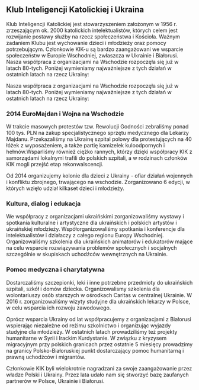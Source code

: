 ## Klub Inteligencji Katolickiej i Ukraina

Klub Inteligencji Katolickiej jest stowarzyszeniem założonym w 1956 r. zrzeszającym ok. 2000 katolickich intelektualistów, których celem jest rozwijanie postawy służby na rzecz społeczeństwa i Kościoła. Ważnym zadaniem Klubu jest wychowanie dzieci i młodzieży oraz pomocy potrzebującym. Członkowie KIK-u są bardzo zaangażowani we wsparcie społeczeństw w Europie Wschodniej, zwłaszcza w Ukrainie i Białorusi. Nasza współpraca z organizacjami na Wschodzie rozpoczęła się już w latach 80-tych. Poniżej wymieniamy najważniejsze z tych działań w ostatnich latach na rzecz Ukrainy:

Nasza współpraca z organizacjami na Wschodzie rozpoczęła się już w latach 80-tych. Poniżej wymieniamy najważniejsze z tych działań w ostatnich latach na rzecz Ukrainy:

### 2014 EuroMajdan i Wojna na Wschodzie

W trakcie masowych protestów tzw. Rewolucji Godności zebraliśmy ponad 100 tys. PLN na zakup specjalistycznego sprzętu medycznego dla Lekarzy Majdanu. Przekazaliśmy na Ukrainę szpital polowy dla protestujących na 40 łóżek z wyposażeniem, a także partię kamizelek kuloodpornych i hełmów.Wsparliśmy również ciężko rannych, którzy dzięki współpracy KIK z samorządami lokalnymi trafili do polskich szpitali, a w rodzinach członków KIK mogli przejść etap rekonwalscencji.

Od 2014 organizujemy kolonie dla dzieci z Ukrainy - ofiar działań wojennych i konfliktu zbrojnego, trwającego na wschodzie. Zorganizowano 6 edycji, w których wzięło udział kilkaset dzieci i młodzieży.

### Kultura, dialog i edukacja

We współpracy z organizacjami ukraińskimi zorganizowaliśmy wystawy i spotkania kulturalne i artystyczne dla ukraińskich i polskich artystów i ukraińskiej młodzieży. Współorganizowaliśmy spotkania i konferencje dla intelektualistów i działaczy z całego regionu Europy Wschodniej. Organizowaliśmy szkolenia dla ukraińskich animatorów i edukatorów mające na celu wsparcie rozwiązywania problemów społecznych i socjalnych szczególnie w skupiskach uchodźców wewnętrznych na Ukrainie.

### Pomoc medyczna i charytatywna

Dostarczaliśmy szczepionki, leki i inne potrzebne przedmioty do ukraińskich szpitali, szkół i domów dziecka. Organizowalismy szkolenia dla wolontariuszy osób starszych w ośrodkach Caritas w centralnej Ukrainie. W 2016 r. zorganizowaliśmy wizyty studyjne dla ukraińskich lekarzy w Polsce, w celu wsparcia ich rozwoju zawodowego.

Oprócz wsparcia Ukrainy od lat współpracujemy z organizacjami z Białorusi wspierając niezależne od reżimu szkolnictwo i organizując wyjazdy studyjne dla młodzieży. W ostatnich latach prowadziliśmy też projekty humanitarne w Syrii i Irackim Kurdystanie. W związku z kryzysem migracyjnym przy polskich granicach przez ostatnie 5 miesięcy prowadzimy na granicy Polsko-Białoruskiej punkt dostarczający pomoc humanitarną i prawną uchodźców i migrantów.

Członkowie KIK byli wielokrotnie nagradzani za swoje zaangażowanie przez władze Polski i Ukrainy. Przez lata udało nam się stworzyć bazę zaufanych partnerów w Polsce, Ukrainie i Białorusi.
